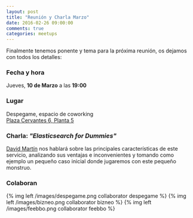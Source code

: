 ```yaml
---
layout: post
title: "Reunión y Charla Marzo"
date: 2016-02-26 09:00:00
comments: true
categories: meetups
---
```


Finalmente tenemos ponente y tema para la próxima reunión, os dejamos
con todos los detalles:

### Fecha y hora

Jueves, **10 de Marzo** a las **19:00**

### Lugar

Despegame, espacio de coworking  
[Plaza Cervantes 6, Planta 5](https://goo.gl/maps/PgQ88oCgUW32)  

<!-- more -->

### Charla: *"Elasticsearch for Dummies"*

[David Martín](https://twitter.com/basestylo) nos hablará sobre las
principales características de este servicio, analizando sus ventajas e
inconvenientes y tomando como ejemplo un pequeño caso inicial donde
jugaremos con este pequeño monstruo.

### Colaboran

{% img left /images/despegame.png collaborator despegame %}
{% img left /images/bizneo.png collaborator bizneo %}
{% img left /images/feebbo.png collaborator feebbo %}
